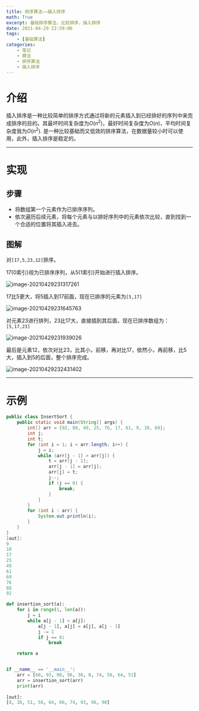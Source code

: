 ```yaml
---
title: 排序算法——插入排序
math: True
excerpt: 基础排序算法，比较排序，插入排序
date: 2021-04-29 22:59:06
tags:
	- [基础算法]
categories:
	- 笔记
	- 算法
	- 排序算法
	- 插入排序
---
```

# 介绍
插入排序是一种比较简单的排序方式通过将新的元素插入到已经排好的序列中来完成排序的目的。其最坏时间复杂度为$O(n^2)$，最好时间复杂度为$O(n)$，平均时间复杂度我为$O(n^2)$. 是一种比较基础而又低效的排序算法，在数据量较小时可以使用，此外，插入排序是稳定的。

***

# 实现
## 步骤
* 将数组第一个元素作为已排序序列。
* 依次遍历后续元素，将每个元素与以排好序列中的元素依次比较，直到找到一个合适的位置将其插入进去。



## 图解

对`[17,5,23,12]`排序。

17(0索引)视为已排序序列，从5(1索引)开始进行插入排序。

![image-20210429231317261](https://gitlab.com/XiubenWu/xiubenwu-images/-/raw/master/img/20210429InsertSort1.png)

17比5更大，将5插入到17前面，现在已排序的元素为`[5,17]`

![image-20210429231645763](https://gitlab.com/XiubenWu/xiubenwu-images/-/raw/master/img/20210429InsertSort2.png)

对元素23进行排列，23比17大，直接插到其后面，现在已排序数组为：`[5,17,23]`

![image-20210429231939026](https://gitlab.com/XiubenWu/xiubenwu-images/-/raw/master/img/20210429InsertSort3.png)

最后是元素12，依次对比23，比其小，前移，再对比17，依然小，再前移，比5大，插入到5的后面，整个排序完成。

![image-20210429232431402](https://gitlab.com/XiubenWu/xiubenwu-images/-/raw/master/img/20210429InsertSort4.png)



***



# 示例

```JAVA
public class InsertSort {
    public static void main(String[] args) {
        int[] arr = {92, 88, 49, 25, 76, 17, 61, 9, 10, 69};
        int j;
        int t;
        for (int i = 1; i < arr.length; i++) {
            j = i;
            while (arr[j - 1] > arr[j]) {
                t = arr[j - 1];
                arr[j - 1] = arr[j];
                arr[j] = t;
                j--;
                if (j == 0) {
                    break;
                }
            }
        }
        for (int i : arr) {
            System.out.println(i);
        }
    }
}
[out]:
9
10
17
25
49
61
69
76
88
92
```



```python
def insertion_sort(a):
    for i in range(1, len(a)):
        j = i
        while a[j - 1] > a[j]:
            a[j - 1], a[j] = a[j], a[j - 1]
            j -= 1
            if j == 0:
                break

    return a


if __name__ == '__main__':
    arr = [66, 93, 98, 96, 38, 8, 74, 56, 64, 51]
    arr = insertion_sort(arr)
    print(arr)
    
[out]:
[8, 38, 51, 56, 64, 66, 74, 93, 96, 98]

```

